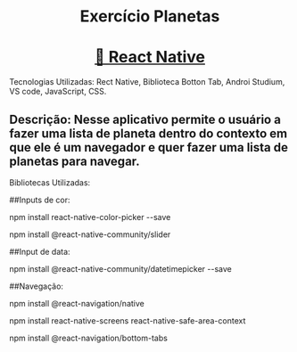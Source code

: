 <h1 align="center"> Exercício Planetas</h1>
<h1 align="center">
    <a href="https://reactnative.dev/">🔗 React Native</a>
   
</h1
    
## Tecnologias Utilizadas: Rect Native, Biblioteca Botton Tab, Androi Studium, VS code, JavaScript, CSS.


## Descrição: Nesse aplicativo permite o usuário a fazer uma lista de planeta dentro do contexto em que ele é um navegador e quer fazer uma lista de planetas para navegar.



Bibliotecas Utilizadas:


##Inputs de cor:

npm install react-native-color-picker --save


npm install @react-native-community/slider

##Input de data:


npm install @react-native-community/datetimepicker --save

##Navegação:

npm install @react-navigation/native

npm install react-native-screens react-native-safe-area-context

npm install @react-navigation/bottom-tabs
